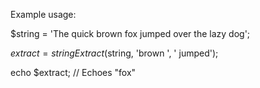 Example usage:

$string = 'The quick brown fox jumped over the lazy dog';

$extract = stringExtract($string, 'brown ', ' jumped');

echo $extract;	// Echoes "fox"
